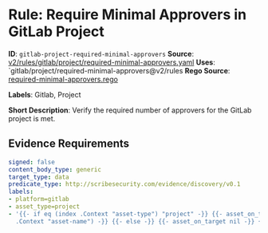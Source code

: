 # Rule: Require Minimal Approvers in GitLab Project

**ID**: `gitlab-project-required-minimal-approvers`
**Source**: [v2/rules/gitlab/project/required-minimal-approvers.yaml](https://github.com/scribe-public/sample-policies/v2/rules/gitlab/project/required-minimal-approvers.yaml)
**Uses**: `gitlab/project/required-minimal-approvers@v2/rules
**Rego Source**: [required-minimal-approvers.rego](https://github.com/scribe-public/sample-policies/v2/rules/gitlab/project/required-minimal-approvers.rego)

**Labels**: Gitlab, Project

**Short Description**: Verify the required number of approvers for the GitLab project is met.

## Evidence Requirements

```yaml
signed: false
content_body_type: generic
target_type: data
predicate_type: http://scribesecurity.com/evidence/discovery/v0.1
labels:
- platform=gitlab
- asset_type=project
- '{{- if eq (index .Context "asset-type") "project" -}} {{- asset_on_target (index
  .Context "asset-name") -}} {{- else -}} {{- asset_on_target nil -}} {{- end -}}'
```
